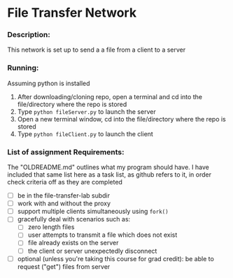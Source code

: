 # File Transfer Network
### Description:
This network is set up to send a a file from a client to a server
### Running:
Assuming python is installed
1. After downloading/cloning repo, open a terminal and cd into the file/directory where the repo is stored
2. Type `python fileServer.py` to launch the server
3. Open a new terminal window, cd into the file/directory where the repo is stored
4. Type `python fileClient.py` to launch the client
### List of assignment Requirements:
The "OLDREADME.md" outlines what my program should have.  I have included that same list here as a task list, 
as github refers to it, in order check criteria off as they are completed
- [ ] be in the file-transfer-lab subdir
- [ ] work with and without the proxy
- [ ] support multiple clients simultaneously using `fork()`
- [ ] gracefully deal with scenarios such as: 
    - [ ] zero length files
    - [ ] user attempts to transmit a file which does not exist
    - [ ] file already exists on the server
    - [ ] the client or server unexpectedly disconnect
- [ ] optional (unless you're taking this course for grad credit): be able to request ("get") files from server
